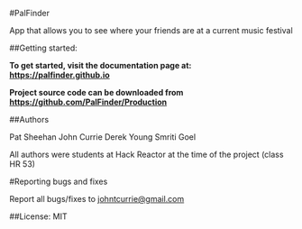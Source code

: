 #PalFinder

App that allows you to see where your friends are at a current music festival

##Getting started:

**To get started, visit the documentation page at: https://palfinder.github.io**

**Project source code can be downloaded from https://github.com/PalFinder/Production**

##Authors

Pat Sheehan
John Currie
Derek Young
Smriti Goel

All authors were students at Hack Reactor at the time of the project (class HR 53)

#Reporting bugs and fixes  

Report all bugs/fixes to johntcurrie@gmail.com

##License: MIT